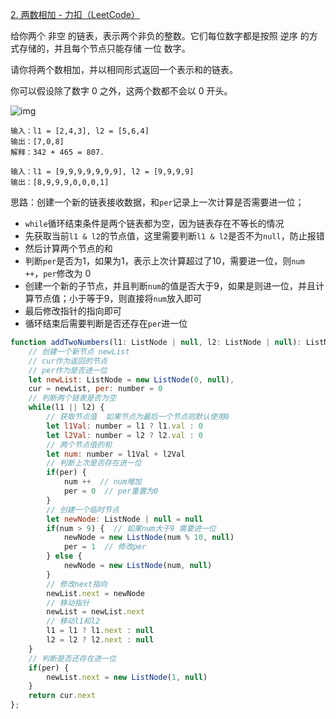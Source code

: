 [2. 两数相加 - 力扣（LeetCode）](https://leetcode.cn/problems/add-two-numbers/)

给你两个 非空 的链表，表示两个非负的整数。它们每位数字都是按照 逆序 的方式存储的，并且每个节点只能存储 一位 数字。

请你将两个数相加，并以相同形式返回一个表示和的链表。

你可以假设除了数字 0 之外，这两个数都不会以 0 开头。

![img](https://assets.leetcode-cn.com/aliyun-lc-upload/uploads/2021/01/02/addtwonumber1.jpg)

```
输入：l1 = [2,4,3], l2 = [5,6,4]
输出：[7,0,8]
解释：342 + 465 = 807.

输入：l1 = [9,9,9,9,9,9,9], l2 = [9,9,9,9]
输出：[8,9,9,9,0,0,0,1]
```

思路：创建一个新的链表接收数据，和`per`记录上一次计算是否需要进一位；

* `while`循环结束条件是两个链表都为空，因为链表存在不等长的情况
* 先获取当前`l1 & l2`的节点值，这里需要判断`l1 & l2`是否不为`null`，防止报错
* 然后计算两个节点的和
* 判断`per`是否为1，如果为1，表示上次计算超过了10，需要进一位，则`num ++`，`per`修改为 0
* 创建一个新的子节点，并且判断`num`的值是否大于9，如果是则进一位，并且计算节点值；小于等于9，则直接将`num`放入即可
* 最后修改指针的指向即可
* 循环结束后需要判断是否还存在`per`进一位

```js
function addTwoNumbers(l1: ListNode | null, l2: ListNode | null): ListNode | null {
    // 创建一个新节点 newList
    // cur作为返回的节点
    // per作为是否进一位
    let newList: ListNode = new ListNode(0, null),
    cur = newList, per: number = 0
    // 判断两个链表是否为空
    while(l1 || l2) {
        // 获取节点值  如果节点为最后一个节点则默认使用0
        let l1Val: number = l1 ? l1.val : 0
        let l2Val: number = l2 ? l2.val : 0
        // 两个节点值的和
        let num: number = l1Val + l2Val
        // 判断上次是否存在进一位
        if(per) {
            num ++  // num增加 
            per = 0  // per重置为0
        }
        // 创建一个临时节点
        let newNode: ListNode | null = null
        if(num > 9) {  // 如果num大于9 需要进一位
            newNode = new ListNode(num % 10, null)
            per = 1  // 修改per
        } else {
            newNode = new ListNode(num, null)
        }
        // 修改next指向
        newList.next = newNode
        // 移动指针
        newList = newList.next
        // 移动l1和l2
        l1 = l1 ? l1.next : null
        l2 = l2 ? l2.next : null
    }
    // 判断是否还存在进一位
    if(per) {
        newList.next = new ListNode(1, null)
    }
    return cur.next
};
```

